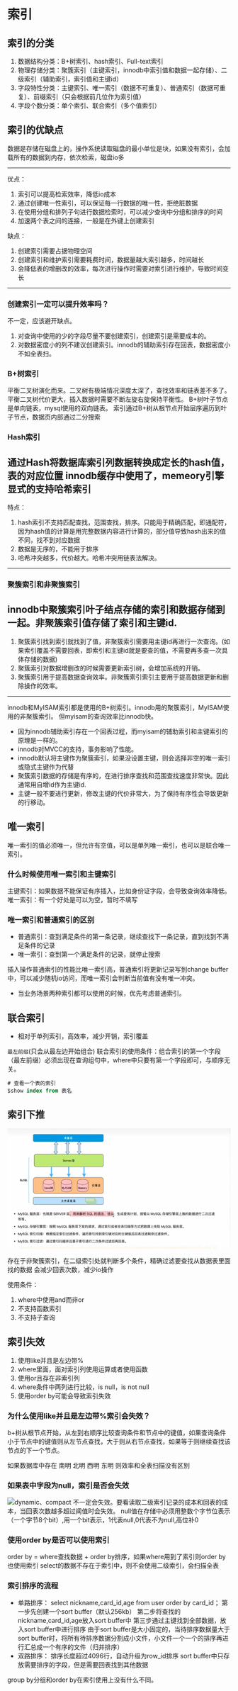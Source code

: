 # 索引
## 索引的分类
1. 数据结构分类：B+树索引、hash索引、Full-text索引
2. 物理存储分类：聚簇索引（主键索引，innodb中索引值和数据一起存储）、二级索引（辅助索引，索引值和主键id）
3. 字段特性分类：主键索引、唯一索引（数据不可重复）、普通索引（数据可重复）、前缀索引（只会根据前几位作为索引值）
4. 字段个数分类：单个索引、联合索引（多个值索引）


## 索引的优缺点

数据是存储在磁盘上的，操作系统读取磁盘的最小单位是块，如果没有索引，会加载所有的数据到内存，依次检索，磁盘io多

---
优点：
1. 索引可以提高检索效率，降低io成本
2. 通过创建唯一性索引，可以保证每一行数据的唯一性，拒绝脏数据
3. 在使用分组和排列子句进行数据检索时，可以减少查询中分组和排序的时间
4. 加速两个表之间的连接，一般是在外键上创建索引

缺点：
1. 创建索引需要占据物理空间
2. 创建索引和维护索引需要耗费时间，数据量越大索引越多，时间越长
3. 会降低表的增删改的效率，每次进行操作时需要对索引进行维护，导致时间变长
---
### 创建索引一定可以提升效率吗？
不一定，应该避开缺点。
1. 对查询中使用的少的字段尽量不要创建索引，创建索引是需要成本的。
2. 对数据密度小的列不建议创建索引。innodb的辅助索引存在回表，数据密度小不如全表扫。

### B+树索引
平衡二叉树演化而来。二叉树有极端情况深度太深了，查找效率和链表差不多了。平衡二叉树代价更大，插入数据时需要不断左旋右旋保持平衡性。
B+树叶子节点是单向链表，mysql使用的双向链表。
索引通过B+树从根节点开始层序遍历到叶子节点，数据页内部通过二分搜索

### Hash索引
通过Hash将数据库索引列数据转换成定长的hash值，表的对应位置
innodb缓存中使用了，memeory引擎显式的支持哈希索引
--- 
特点：
1. hash索引不支持匹配查找，范围查找，排序。只能用于精确匹配，即通配符，因为hash值的计算是用完整数据内容进行计算的，部分值导致hash出来的值不同，找不到对应数据
2. 数据是无序的，不能用于排序
3. 哈希冲突越多，代价越大。哈希冲突用链表法解决。
---

### 聚簇索引和非聚簇索引
innodb中聚簇索引叶子结点存储的索引和数据存储到一起。非聚簇索引值存储了索引和主键id.
---
1. 聚簇索引找到索引就找到了值，非聚簇索引需要用主键id再进行一次查询。(如果索引覆盖不需要回表，即索引和主键id就是要查的值，不需要再多查一次具体存储的数据)
2. 聚簇索引对数据增删改的时候需要更新索引树，会增加系统的开销。
3. 聚簇索引用于提高数据查询效率。非聚簇索引索引主要用于提高数据更新和删除操作的效率。
---
innodb和MyISAM索引都是使用的B+树索引。innodb用的聚簇索引，MyISAM使用的非聚簇索引。
但myisam的查询效率比innodb快。
- 因为innodb辅助索引存在一个回表过程，而myisam的辅助索引和主键索引的原理是一样的。
- innodb对MVCC的支持，事务影响了性能。
- innodb默认将主键作为聚簇索引，如果没设置主键，则会选择非空的唯一索引或隐式主键作为代替
- 聚簇索引数据的存储是有序的，在进行排序查找和范围查找速度非常快。因此通常用自增id作为主键id.
- 主键一般不要进行更新，修改主键的代价非常大，为了保持有序性会导致更新的行移动。

## 唯一索引
唯一索引的值必须唯一，但允许有空值，可以是单列唯一索引，也可以是联合唯一索引。

### 什么时候使用唯一索引和主键索引
主键索引：如果数据不能保证有序插入，比如身份证字段，会导致查询效率降低。
唯一索引：有一个好处是可以为空，暂时不填写

### 唯一索引和普通索引的区别
- 普通索引：查到满足条件的第一条记录，继续查找下一条记录，直到找到不满足条件的记录
- 唯一索引：查到第一个满足条件的记录，就停止搜索

插入操作普通索引的性能比唯一索引高，普通索引将更新记录写到change buffer中，可以减少随机io访问，而唯一索引会判断当前值有没有唯一冲突。

- 当业务场景两种索引都可以使用的时候，优先考虑普通索引。

## 联合索引
- 相对于单列索引，高效率，减少开销，索引覆盖

`最左前缀`(只会从最左边开始组合)
联合索引的使用条件：组合索引的第一个字段（最左前缀）必须出现在查询组句中，where中只要有第一个字段即可，与顺序无关。

```sql
# 查看一个表的索引
$show index from 表名
```

## 索引下推
![mysql架构图](img/img_1.png)

存在于非聚簇索引，在二级索引处就判断多个条件，精确过滤要查找从数据表里面找的数据
会减少回表次数，减少io操作

使用条件：
1. where中使用and而非or
2. 不支持函数索引
3. 不支持子查询

## 索引失效
1. 使用like并且是左边带%
2. where里面，面对索引列使用运算或者使用函数
3. 使用or且存在非索引列
4. where条件中两列进行比较，is null，is not null
5. 使用order by可能会导致索引失效

### 为什么使用like并且是左边带%索引会失效？
b+树从根节点开始，从左到右顺序比较查询条件和节点中的键值，如果查询条件小于节点中的键值则从左节点查找，大于则从右节点查找，如果等于则继续查找该节点的下一个节点。

如果数据库中存在 南明 北明 西明 东明 则效率和全表扫描没有区别

### 如果表中字段为null，索引是否会失效
![dynamic、compact](img.png)
不一定会失效。要看读取二级索引记录的成本和回表的成本，当回表次数越多超过阈值时会失效。
null值在存储中必须用整数个字节位表示（一个字节8个bit）,用一个bit表示，1代表null,0代表不为null,高位补0

### 使用order by是否可以使用索引
order by = where查找数据 + order by排序，如果where用到了索引则order by也使用索引
select的数据不存在于索引中，则不会使用二级索引，会扫描全表

### 索引排序的流程
- 单路排序：
select nickname,card_id,age from user order by card_id；
第一步先创建一个sort buffer（默认256kb）
第二步将查找的 nickname,card_id,age放入sort buffer中
第三步通过主键找到全部数据，放入sort buffer中进行排序
由于sort buffer是大小固定的，当待排序数据量大于sort buffer时，将所有待排序数据分割成小文件，小文件一个一个的排序再进行汇总成一个有序的文件（归并排序）
- 双路排序：
排序长度超过4096行，自动升级为row_id排序
sort buffer中只存放需要排序的字段，但是需要回表找到其他数据

group by分组和order by在索引使用上没有什么不同。
